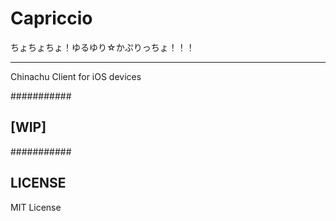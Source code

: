 # Capriccio
ちょちょちょ！ゆるゆり☆かぷりっちょ！！！

--------------------------

Chinachu Client for iOS devices

###########
## [WIP] ##
###########

## LICENSE

MIT License
